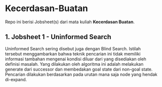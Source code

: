 # Kecerdasan-Buatan

Repo ini berisi Jobsheet(s) dari mata kuliah <b>Kecerdasan Buatan</b>.

## 1. Jobsheet 1 - Uninformed Search

Uninformed Search sering disebut juga dengan Blind Search. Istilah tersebut
menggambarkan bahwa teknik pencarian ini tidak memiliki informasi tambahan mengenai
kondisi diluar dari yang disediakan oleh definisi masalah. Yang dilakukan oleh algoritma ini
adalah melakukan generate dari successor dan membedakan goal state dari non-goal state.
Pencarian dilakukan berdasarkan pada urutan mana saja node yang hendak di-expand.

